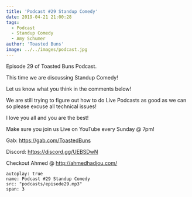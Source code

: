 ```yaml
---
title: 'Podcast #29 Standup Comedy'
date: 2019-04-21 21:00:28
tags:
  - Podcast
  - Standup Comedy
  - Amy Schumer
author: 'Toasted Buns'
image: ../../images/podcast.jpg
---
```

Episode 29 of Toasted Buns Podcast.

This time we are discussing Standup Comedy!

Let us know what you think in the comments below!

We are still trying to figure out how to do Live Podcasts as good as we can so please excuse all technical issues!

I love you all and you are the best!

Make sure you join us Live on YouTube every Sunday @ 7pm!

Gab: https://gab.com/ToastedBuns

Discord: https://discord.gg/UEBSDwN

<script async src="//pagead2.googlesyndication.com/pagead/js/adsbygoogle.js"></script><ins class="adsbygoogle" style="display:block; text-align:center;"  data-ad-layout="in-article"  data-ad-format="fluid"  data-ad-client="ca-pub-2164900147810573"  data-ad-slot="8817307412"></ins><script>(adsbygoogle = window.adsbygoogle || []).push({});</script>

Checkout Ahmed @ http://ahmedhadjou.com/


```audio
autoplay: true
name: Podcast #29 Standup Comedy
src: "podcasts/episode29.mp3"
span: 3
```
